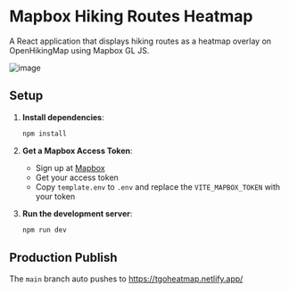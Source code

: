 # Mapbox Hiking Routes Heatmap

A React application that displays hiking routes as a heatmap overlay on OpenHikingMap using Mapbox GL JS.


![image](https://github.com/user-attachments/assets/78626f08-5296-4424-96b2-41c2023b9dce)

## Setup

1. **Install dependencies**:
   ```bash
   npm install
   ```

2. **Get a Mapbox Access Token**:
   - Sign up at [Mapbox](https://account.mapbox.com/)
   - Get your access token
   - Copy `template.env` to `.env` and replace the `VITE_MAPBOX_TOKEN` with your token

3. **Run the development server**:
   ```bash
   npm run dev
   ```

## Production Publish
The `main` branch auto pushes to https://tgoheatmap.netlify.app/
